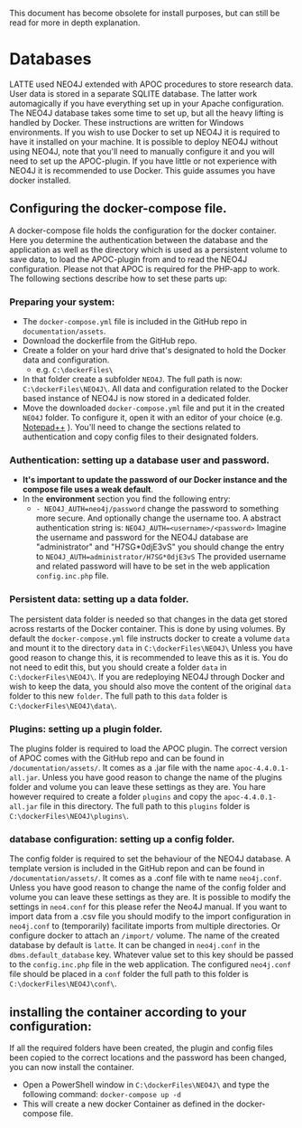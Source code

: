 This document has become obsolete for install purposes, but can still be read for more in depth explanation. 

# Databases
LATTE used NEO4J extended with APOC procedures to store research data. User data is stored in a separate SQLITE database. The latter work automagically if you have everything set up in your Apache configuration. The NEO4J database takes some time to set up, but all the heavy lifting is handled by Docker. These instructions are written for Windows environments. If you wish to use Docker to set up NEO4J it is required to have it installed on your machine. It is possible to deploy NEO4J without using NEO4J, note that you'll need to manually configure it and you will need to set up the APOC-plugin. If you have little or not experience with NEO4J it is recommended to use Docker. This guide assumes you have docker installed. 

## Configuring the docker-compose file.
A docker-compose file holds the configuration for the docker container. Here you determine the authentication between the database and the application as well as the directory which is used as a persistent volume to save data, to load the APOC-plugin from and to read the NEO4J configuration. 
Please not that APOC is required for the PHP-app to work. The following sections describe how to set these parts up:

### Preparing your system: 
- The `docker-compose.yml` file is included in the GitHub repo in `documentation/assets`.
- Download the dockerfile from the GitHub repo.
- Create a folder on your hard drive that's designated to hold the Docker data and configuration. 
    - e.g. `C:\dockerFiles\`
- In that folder create a subfolder `NEO4J`. The full path is now: `C:\dockerFiles\NEO4J\`. All data and configuration related to the Docker based instance of NEO4J is now stored in a dedicated folder. 
- Move the downloaded `docker-compose.yml` file and put it in the created `NEO4J` folder. To configure it, open it with an editor of your choice (e.g. [Notepad++](https://notepad-plus-plus.org/) ). You'll need to change the sections related to authentication and copy config files to their designated folders.

### Authentication: setting up a database user and password. 
-  **It's important to update the password of our Docker instance and the compose file uses a weak default**. 
- In the **environment** section you find the following entry: 
    - `- NEO4J_AUTH=neo4j/password`
change the password to something more secure. And optionally change the username too. A abstract authentication string is: `NEO4J_AUTH=<username>/<password>` Imagine the username and password for the NEO4J database are "administrator" and "H7SG*0djE3vS" you should change the entry to `NEO4J_AUTH=administrator/H7SG*0djE3vS` The provided username and related password will have to be set in the web application `config.inc.php` file. 

### Persistent data: setting up a data folder.
The persistent data folder is needed so that changes in the data get stored across restarts of the Docker container. This is done by using volumes. By default the `docker-compose.yml` file instructs docker to create a volume `data` and mount it to the directory `data` in `C:\dockerFiles\NEO4J\` Unless you have good reason to change this, it is recommended to leave this as it is. You do not need to edit this, but you should create a folder `data` in `C:\dockerFiles\NEO4J\`. If you are redeploying NEO4J through Docker and wish to keep the data, you should also move the content of the original `data` folder to this new `folder`. The full path to this `data` folder is `C:\dockerFiles\NEO4J\data\`.

### Plugins: setting up a plugin folder. 
The plugins folder is required to load the APOC plugin. The correct version of APOC comes with the GitHub repo and can be found in `/documentation/assets/`. It comes as a .jar file with the name `apoc-4.4.0.1-all.jar`. Unless you have good reason to change the name of the plugins folder and volume you can leave these settings as they are. You hare however required to create a folder `plugins` and copy the `apoc-4.4.0.1-all.jar` file in this directory. The full path to this `plugins` folder is `C:\dockerFiles\NEO4J\plugins\`.

### database configuration: setting up a config folder. 
The config folder is required to set the behaviour of the NEO4J database. A template version is included in the GitHub repon and can be found in `/documentation/assets/`. It comes as a .conf file with te name `neo4j.conf`. Unless you have good reason to change the name of the config folder and volume you can leave these settings as they are. It is possible to modify the settings in `neo4.conf` for this please refer the Neo4J manual. If you want to import data from a .csv file you should modify to the import configuration in `neo4j.conf` to (temporarily) facilitate imports from multiple directories. Or configure docker to attach an `/import/` volume. The name of the created database by default is `latte`. It can be changed in `neo4j.conf` in the `dbms.default_database` key. Whatever value set to this key should be passed to the `config.inc.php` file in the web application. The configured `neo4j.conf` file should be placed in a `conf` folder the full path to this folder is `C:\dockerFiles\NEO4J\conf\`.

## installing the container according to your configuration: 
If all the required folders have been created, the plugin and config files been copied to the correct locations and the password has been changed, you can now install the container. 
- Open a PowerShell window in `C:\dockerFiles\NEO4J\` and type the following command: `docker-compose up -d`
- This will create a new docker Container as defined in the docker-compose file.